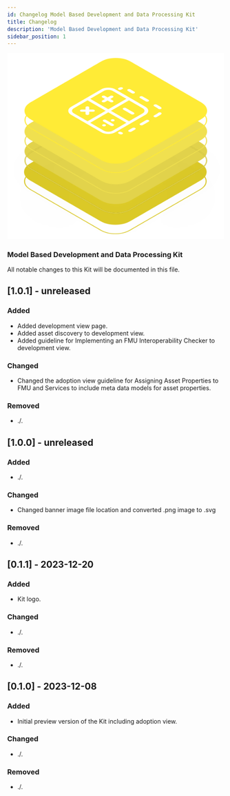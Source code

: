 ```yaml
---
id: Changelog Model Based Development and Data Processing Kit
title: Changelog
description: 'Model Based Development and Data Processing Kit'
sidebar_position: 1
---
```


![Model Based Development and Data Processing Kit banner](/img/kit-icons/behaviour-mdp-kit-icon.svg)

### Model Based Development and Data Processing Kit

All notable changes to this Kit will be documented in this file.

## [1.0.1] - unreleased

### Added

- Added development view page.
- Added asset discovery to development view.
- Added guideline for Implementing an FMU Interoperability Checker to development view.

### Changed

- Changed the adoption view guideline for Assigning Asset Properties to FMU and Services to include meta data models for asset properties.

### Removed

- ./.

## [1.0.0] - unreleased

### Added

- ./.

### Changed

- Changed banner image file location and converted .png image to .svg

### Removed

- ./.

## [0.1.1] - 2023-12-20

### Added

- Kit logo.

### Changed

- ./.

### Removed

- ./.

## [0.1.0] - 2023-12-08

### Added

- Initial preview version of the Kit including adoption view.

### Changed

- ./.

### Removed

- ./.
